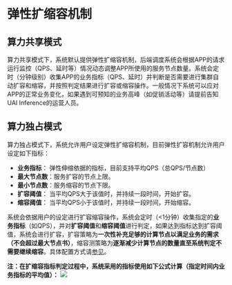 

# 弹性扩缩容机制

## 算力共享模式
算力共享模式下，系统默认提供弹性扩缩容机制，后端调度系统会根据APP的请求运行监控（QPS、延时等）情况动态调整APP所使用的服务节点数量。系统会定时（分钟级别）收集APP的业务指标（QPS、延时）并判断是否需要进行集群自动扩容和缩容，并按照判定结果进行扩容或缩容操作。一般情况下系统可以应对APP的正常业务变化，如果遇到可预知的业务高峰（如促销活动等）请提前告知UAI Inference的运营人员。

## 算力独占模式
算力独占模式下，系统允许用户设定弹性扩缩容机制，目前弹性扩容机制允许用户设定如下指标：

  * **业务指标**： 弹性伸缩依据的指标，目前支持平均QPS（总QPS/节点数）
  * **最大节点数**：服务扩容的节点上限。
  * **最小节点数**：服务缩容的节点下限。
  * **扩容阈值**： 当平均QPS大于该值时，并持续一段时间，开始扩容。
  * **缩容阈值**： 当平均QPS小于该值时，并持续一段时间，开始缩容。



系统会依据用户的设定进行扩容缩容操作，系统会定时（<1分钟）收集指定的**业务指标**（如QPS），并对**扩容阈值**和**缩容阈值**进行判定，如果达到指标达到扩容阈值，系统会进行扩容，扩容策略为**一次性补充足够的计算节点以满足业务的需求（不会超过最大节点书）**，缩容测策略为**逐渐减少计算节点的数量直至系统判定不需要继续缩容**。具体配置方式请[参见](ai/uai-inference/use/auto-scale)。

**注：在扩缩容指标判定过程中，系统采用的指标使用如下公式计算（指定时间内业务指标的平均值）：**
![](ai/uai-inference/images/general/principle/弹性扩容.png)

